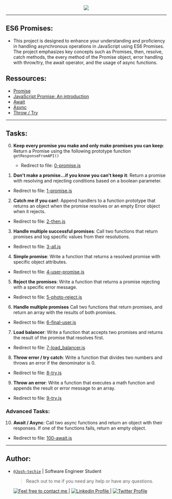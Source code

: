 <p align="center">
<img src ="https://www.notion.so/image/https%3A%2F%2Fprod-files-secure.s3.us-west-2.amazonaws.com%2F029a1497-45bd-4b48-af71-c2ab8a918091%2F693c9944-135e-4e7b-be71-3edb3bfee9af%2F75862d67ca51a042003c.jpg?table=block&id=4d28668c-09e7-431d-b65f-8b27c2ffb073&spaceId=029a1497-45bd-4b48-af71-c2ab8a918091&width=2000&userId=9d08c749-75eb-439d-ad10-2a83e114a53b&cache=v2">
</p>

---

## ES6 Promises:

- This project is designed to enhance your understanding and proficiency in handling asynchronous operations in JavaScript using ES6 Promises. The project emphasizes key concepts such as Promises, then, resolve, catch methods, the every method of the Promise object, error handling with throw/try, the await operator, and the usage of async functions.

## Ressources:

- [Promise](https://developer.mozilla.org/en-US/docs/Web/JavaScript/Reference/Global_Objects/Promise)
- [JavaScript Promise: An introduction](https://web.dev/promises/)
- [Await](https://developer.mozilla.org/en-US/docs/Web/JavaScript/Reference/Operators/await)
- [Async](https://developer.mozilla.org/en-US/docs/Web/JavaScript/Reference/Statements/async_function)
- [Throw / Try](https://developer.mozilla.org/en-US/docs/Web/JavaScript/Reference/Statements/try...catch)

---

## Tasks:

0. **Keep every promise you make and only make promises you can keep**: Return a Promise using the following prototype function `getResponseFromAPI()`

   - Redirect to file: [0-promise.js](./0-promise.js)

1. **Don't make a promise...if you know you can't keep it**: Return a promise with resolving and rejecting conditions based on a boolean parameter.

- Redirect to file: [1-promise.js](./1-promise.js)

2. **Catch me if you can!**: Append handlers to a function prototype that returns an object when the promise resolves or an empty Error object when it rejects.

- Redirect to file: [2-then.js](./2-then.js)

3. **Handle multiple successful promises**: Call two functions that return promises and log specific values from their resolutions.

- Redirect to file: [3-all.js](./3-all.js)

4. **Simple promise**: Write a function that returns a resolved promise with specific object attributes.

- Redirect to file: [4-user-promise.js](./4-user-promise.js)

5. **Reject the promises**: Write a function that returns a promise rejecting with a specific error message.

- Redirect to file: [5-photo-reject.js](./5-photo-reject.js)

6. **Handle multiple promises** Call two functions that return promises, and return an array with the results of both promises.

- Redirect to file: [6-final-user.js](./6-final-user.js)

7. **Load balancer**: Write a function that accepts two promises and returns the result of the promise that resolves first.

- Redirect to file: [7-load_balancer.js](./7-load_balancer.js)

8. **Throw error / try catch**: Write a function that divides two numbers and throws an error if the denominator is 0.

- Redirect to file: [8-try.js](./8-try.js)

9. **Throw an error**: Write a function that executes a math function and appends the result or error message to an array.

- Redirect to file: [9-try.js](./9-try.js)

### Advanced Tasks:

10. **Await / Async**: Call two async functions and return an object with their responses. If one of the functions fails, return an empty object.

- Redirect to file: [100-await.js](./100-await.js)

---

## Author:

- [`@Josh-techie`]() | Software Engineer Student

  > Reach out to me if you need any help or have any questions.

  <a href="mailto:youssef.abouyahia@e-polytechnique.ma">
  	<img alt="Feel free to contact me" src="https://img.shields.io/badge/-Ask_me_anything-blue?style=flat&logo=Gmail&logoColor=white&link=mailto:youssef.abouyahia@e-polytechnique.ma&color=3d85c6" />
  </a>
  <span> | </span>
    <a href="https://www.linkedin.com/in/youssef-abouyahia/">
        <img alt="Linkedin Profile" src="https://img.shields.io/badge/-Linkedin-0072b1?style=flat&logo=Linkedin&logoColor=white&link=https://www.linkedin.com/in/youssef-abouyahia/" />
    </a>
    <span> | </span>
    <a href="https://twitter.com/JoesephAb">
        <img alt="Twitter Profile" src="https://img.shields.io/badge/-Twitter-0072b1?style=flat&logo=Twitter&logoColor=white&link=https://twitter.com/JoesephAb&color=1DA1F2" />
    </a>
